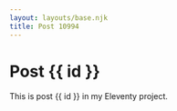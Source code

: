 ```yaml
---
layout: layouts/base.njk
title: Post 10994
---
```


# Post {{ id }}

This is post {{ id }} in my Eleventy project.
